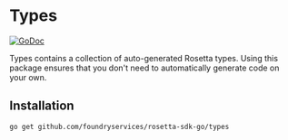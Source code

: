 # Types

[![GoDoc](https://img.shields.io/badge/go.dev-reference-007d9c?logo=go&logoColor=white&style=shield)](https://pkg.go.dev/github.com/foundryservices/rosetta-sdk-go/types?tab=doc)

Types contains a collection of auto-generated Rosetta types. Using this
package ensures that you don't need to automatically generate code on your
own.

## Installation

```shell
go get github.com/foundryservices/rosetta-sdk-go/types
```
